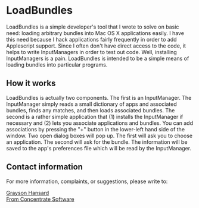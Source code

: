 # LoadBundles

LoadBundles is a simple developer's tool that I wrote to solve on basic need: loading arbitrary bundles into Mac OS X applications easily.  I have this need because I hack applications fairly frequently in order to add Applescript support.  Since I often don't have direct access to the code, it helps to write InputManagers in order to test out code.  Well, installing InputManagers is a pain.  LoadBundles is intended to be a simple means of loading bundles into particular programs.

## How it works

LoadBundles is actually two components.  The first is an InputManager.  The InputManager simply reads a small dictionary of apps and associated bundles, finds any matches, and then loads associated bundles.  The second is a rather simple application that (1) installs the InputManager if necessary and (2) lets you associate applications and bundles.  You can add associations by pressing the "+" button in the lower-left hand side of the window.  Two open dialog boxes will pop up.  The first will ask you to choose an application.  The second will ask for the bundle.  The information will be saved to the app's preferences file which will be read by the InputManager.

## Contact information

For more information, complaints, or suggestions, please write to:

[Grayson Hansard](mailto:info@fromconcentratesoftware.com)  
[From Concentrate Software](http://www.fromconcentratesoftware.com/)
